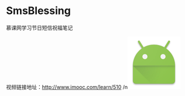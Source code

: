 # SmsBlessing
慕课网学习节日短信祝福笔记

视频链接地址：http://www.imooc.com/learn/510
/n![icon](https://github.com/feiflyer/SmsBlessing/blob/master/app/src/main/res/mipmap-xxhdpi/ic_launcher.png)

